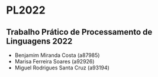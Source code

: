 # PL2022
## Trabalho Prático de Processamento de Linguagens 2022

- Benjamim Miranda Costa (a87985)
- Marisa Ferreira Soares (a92926)
- Miguel Rodrigues Santa Cruz (a93194)

